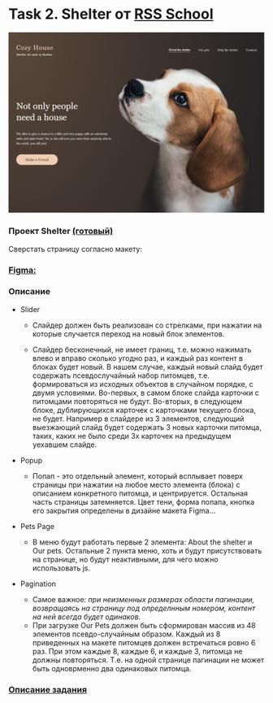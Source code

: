 # Task 2. Shelter от [RSS School](https://rs.school/)

<img src="./img/shelter.jpg">

### **Проект Shelter [(готовый)]( https://marinatwice82.github.io/shelter/)**

Сверстать страницу согласно макету:

### [**Figma:**](https://www.figma.com/file/tKcmzkARtMUFQAR9VLdLkl/shelter-dom?node-id=94%3A43)

### Описание 

* Slider

    * Слайдер должен быть реализован со стрелками, при нажатии на которые случается переход на новый блок элементов.

    * Слайдер бесконечный, не имеет границ, т.е. можно нажимать влево и вправо сколько угодно раз, и каждый раз контент в блоках будет новый. В нашем случае, каждый новый слайд будет содержать псевдослучайный набор питомцев, т.е. формироваться из исходных объектов в случайном порядке, с двумя условиями. Во-первых, в самом блоке слайда карточки с питомцами повторяться не будут. Во-вторых, в следующем блоке, дублирующихся карточек с карточками текущего блока, не будет. Например в слайдере из 3 элементов, следующий выезжающий слайд будет содержать 3 новых карточки питомца, таких, каких не было среди 3х карточек на предыдущем уехавшем слайде.
* Popup
    * Попап - это отдельный элемент, который всплывает поверх страницы при нажатии на любое место элемента (блока) с описанием конкретного питомца, и центрируется. Остальная часть страницы затемняется. Цвет тени, форма попапа, кнопка его закрытия определены в дизайне макета Figma...
* Pets Page
    * В меню будут работать первые 2 элемента: About the shelter и Our pets. Остальные 2 пункта меню, хоть и будут присутствовать на странице, но будут неактивными, для чего можно использовать js.
*  Pagination
    * Самое важное: *при неизменных размерах области пагинации, возвращаясь на страницу под определнным номером, контент на ней всегда будет одинаков.*
    * При загрузке Our Pets должен быть сформирован массив из 48 элементов псевдо-случайным образом. Каждый из 8 приведенных на макете питомцев должен встречаться ровно 6 раз. При этом каждые 8, каждые 6, и каждые 3, питомца не должны повторяться. Т.е. на одной странице пагинации не может быть одноврменно два одинаковых питомца.

### [Описание задания](https://github.com/rolling-scopes-school/tasks/blob/master/tasks/markups/level-2/shelter/shelter-DOM-ru.md)
